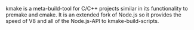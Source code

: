 kmake is a meta-build-tool for C/C++ projects similar in its functionality to
premake and cmake.
It is an extended fork of Node.js so it provides the speed of V8 and all of the
Node.js-API to kmake-build-scripts.
